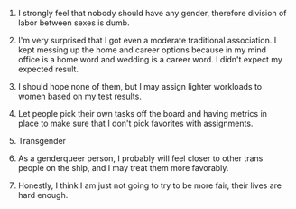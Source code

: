 1.  I strongly feel that nobody should have any gender, therefore
    division of labor between sexes is dumb.

2.  I'm very surprised that I got even a moderate traditional
    association. I kept messing up the home and career options because
    in my mind office is a home word and wedding is a career word. I
    didn't expect my expected result.

3.  I should hope none of them, but I may assign lighter workloads to
    women based on my test results.

4.  Let people pick their own tasks off the board and having metrics in
    place to make sure that I don't pick favorites with assignments.

5.  Transgender

6.  As a genderqueer person, I probably will feel closer to other trans
    people on the ship, and I may treat them more favorably.

7.  Honestly, I think I am just not going to try to be more fair, their
    lives are hard enough.
